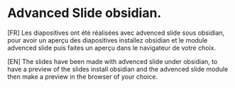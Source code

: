 # Advanced Slide obsidian. 

[FR]
Les diapositives ont été réalisées avec advenced slide sous obsidian, pour avoir un aperçu des diapositives installez obsidian et le module advenced slide puis faites un aperçu dans le navigateur de votre choix.

[EN]
The slides have been made with advenced slide under obsidian, to have a preview of the slides install obsidian and the advenced slide module then make a preview in the browser of your choice.